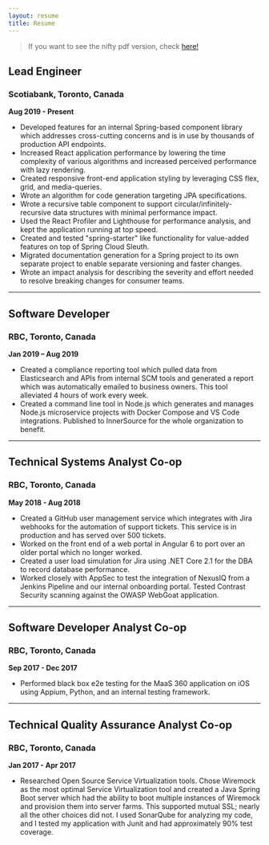 ```yaml
---
layout: resume
title: Resume
---
```


> If you want to see the nifty pdf version, check [here!](https://josephharrisonlim.com/assets/resume.pdf)

## Lead Engineer

### Scotiabank, Toronto, Canada

**Aug 2019 - Present**

- Developed features for an internal Spring-based component library which addresses cross-cutting concerns and is in use by thousands of production API endpoints.
- Increased React application performance by lowering the time complexity of various algorithms and increased perceived performance with lazy rendering.
- Created responsive front-end application styling by leveraging CSS flex, grid, and media-queries.
- Wrote an algorithm for code generation targeting JPA specifications.
- Wrote a recursive table component to support circular/infinitely-recursive data structures with minimal performance impact.
- Used the React Profiler and Lighthouse for performance analysis, and kept the application running at top speed.
- Created and tested "spring-starter" like functionality for value-added features on top of Spring Cloud Sleuth.
- Migrated documentation generation for a Spring project to its own separate project to enable separate versioning and faster changes.
- Wrote an impact analysis for describing the severity and effort needed to resolve breaking changes for consumer teams.

---

## Software Developer

### RBC, Toronto, Canada

**Jan 2019 – Aug 2019**

- Created a compliance reporting tool which pulled data from Elasticsearch and APIs from internal SCM tools and generated a report which was automatically emailed to business owners. This tool alleviated 4 hours of work every week.
- Created a command line tool in Node.js which generates and manages Node.js microservice projects with Docker Compose and VS Code integrations. Published to InnerSource for the whole organization to benefit.

---

## Technical Systems Analyst Co-op

### RBC, Toronto, Canada

**May 2018 - Aug 2018**

- Created a GitHub user management service which integrates with Jira webhooks for the automation of support tickets. This service is in production and has served over 500 tickets.
- Worked on the front end of a web portal in Angular 6 to port over an older portal which no longer worked.
- Created a user load simulation for Jira using .NET Core 2.1 for the DBA to record database performance.
- Worked closely with AppSec to test the integration of NexusIQ from a Jenkins Pipeline and our internal onboarding portal. Tested Contrast Security scanning against the OWASP WebGoat application.

---

## Software Developer Analyst Co-op

### RBC, Toronto, Canada

**Sep 2017 - Dec 2017**

- Performed black box e2e testing for the MaaS 360 application on iOS using Appium, Python, and an internal testing framework.

---

## Technical Quality Assurance Analyst Co-op

### RBC, Toronto, Canada

**Jan 2017 - Apr 2017**

- Researched Open Source Service Virtualization tools. Chose Wiremock as the most optimal Service Virtualization tool and created a Java Spring Boot server which had the ability to boot multiple instances of Wiremock and provision them into server farms. This supported mutual SSL; nearly all the other choices did not. I used SonarQube for analyzing my code, and I tested my application with Junit and had approximately 90% test coverage.
